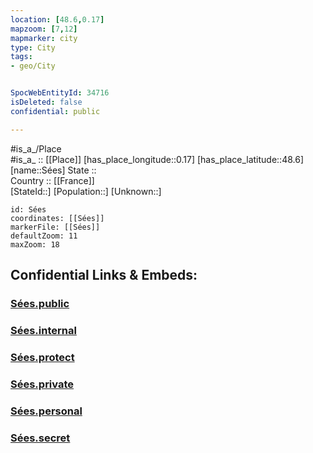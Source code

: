 ```yaml
---
location: [48.6,0.17] 
mapzoom: [7,12] 
mapmarker: city 
type: City
tags:
- geo/City


SpocWebEntityId: 34716
isDeleted: false
confidential: public

---
```

#is_a_/Place  
#is_a_ :: [[Place]] 
[has_place_longitude::0.17] 
[has_place_latitude::48.6] 
[name::Sées] 
State ::  
Country :: [[France]]  
[StateId::] 
[Population::] 
[Unknown::] 


```leaflet
id: Sées
coordinates: [[Sées]] 
markerFile: [[Sées]] 
defaultZoom: 11 
maxZoom: 18
```


## Confidential Links & Embeds: 

### [Sées.public](/_public/\Earth\Continent\Europe\Europe~West\France\regions~France\Normandie\departments~Normandie\Orne\communes~Orne\Alençon\cities~AlençonSées.public.md) 

### [Sées.internal](/_internal/\Earth\Continent\Europe\Europe~West\France\regions~France\Normandie\departments~Normandie\Orne\communes~Orne\Alençon\cities~AlençonSées.internal.md) 

### [Sées.protect](/_protect/\Earth\Continent\Europe\Europe~West\France\regions~France\Normandie\departments~Normandie\Orne\communes~Orne\Alençon\cities~AlençonSées.protect.md) 

### [Sées.private](/_private/\Earth\Continent\Europe\Europe~West\France\regions~France\Normandie\departments~Normandie\Orne\communes~Orne\Alençon\cities~AlençonSées.private.md) 

### [Sées.personal](/_personal/\Earth\Continent\Europe\Europe~West\France\regions~France\Normandie\departments~Normandie\Orne\communes~Orne\Alençon\cities~AlençonSées.personal.md) 

### [Sées.secret](/_secret/\Earth\Continent\Europe\Europe~West\France\regions~France\Normandie\departments~Normandie\Orne\communes~Orne\Alençon\cities~AlençonSées.secret.md)

